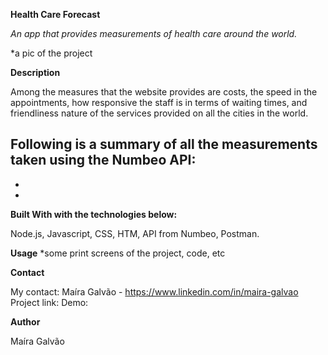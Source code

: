 **Health Care Forecast**

*An app that provides measurements of health care around the world.*

*a pic of the project

**Description**

Among the measures that the website provides are costs, the speed in the appointments, how responsive the staff is in terms of waiting times, and friendliness nature of the services provided on all the cities in the world. 

Following is a summary of all the measurements taken using the Numbeo API:
-
-
-

**Built With with the technologies below:**

Node.js, Javascript, CSS, HTM, API from Numbeo, Postman.

**Usage**
*some print screens of the project, code, etc

**Contact**

My contact: Maíra Galvão - https://www.linkedin.com/in/maira-galvao
Project link:
Demo: 

**Author**

Maíra Galvão
